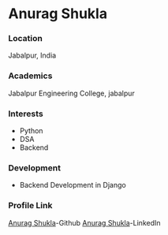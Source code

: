 # Anurag Shukla
### Location

Jabalpur, India

### Academics

Jabalpur Engineering College, jabalpur

### Interests

- Python
- DSA
- Backend 

### Development

- Backend Development in Django


### Profile Link

[Anurag Shukla](https://github.com/anuragshuklajec)-Github
[Anurag Shukla](https://www.linkedin.com/in/anuraagshukla)-LinkedIn
